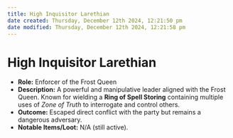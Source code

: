 ```yaml
---
title: High Inquisitor Larethian
date created: Thursday, December 12th 2024, 12:21:50 pm
date modified: Thursday, December 12th 2024, 12:21:58 pm
---
```

# High Inquisitor Larethian
- **Role:** Enforcer of the Frost Queen
- **Description:** A powerful and manipulative leader aligned with the Frost Queen. Known for wielding a **Ring of Spell Storing** containing multiple uses of _Zone of Truth_ to interrogate and control others.
- **Outcome:** Escaped direct conflict with the party but remains a dangerous adversary.
- **Notable Items/Loot:** N/A (still active).